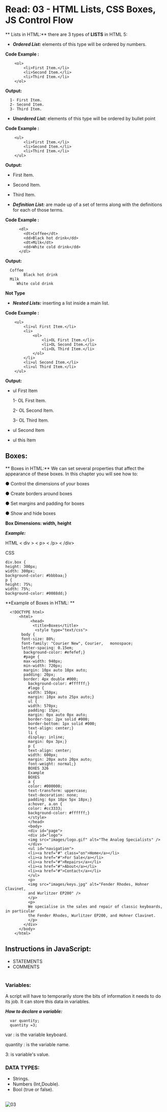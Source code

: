 # Read: 03 - HTML Lists, CSS Boxes, JS Control Flow


** Lists in HTML:**
there are 3 types of **LISTS** in HTML 5:

- ***Ordered List:*** elements of this type will be ordered by numbers.

**Code Example :**

        <ol>
            <li>First Item.</li>
            <li>Second Item.</li>
            <li>Third Item.</li>
        </ol>

**Output:**

      1- First Item.
      2- Second Item.
      3- Third Item.



- ***Unordered List:*** elements of this type will be ordered by bullet point

**Code Example :**

        <ul>
            <li>First Item.</li>
            <li>Second Item.</li>
            <li>Third Item.</li>
        </ul>

**Output:**

-  First Item.
-  Second Item.
-  Third Item.





- ***Definition List:*** are made up of a set of terms along with the
definitions for each of those terms.

**Code Example :**

          <dl>
            <dt>Coffee</dt>
            <dd>Black hot drink</dd>
            <dt>Milk</dt>
            <dd>White cold drink</dd>
          </dl>

**Output:**

      Coffee
            Black hot drink
      Milk
         White cold drink



**Not Type**
- ***Nested Lists:*** inserting a list inside a main list.


**Code Example :**

        <ul>
            <li>ul First Item.</li>
            <li>
                <ol>
                    <li>OL First Item.</li>
                    <li>OL Second Item.</li>
                    <li>OL Third Item.</li>
                </ol>
            </li>
            <li>ul Second Item.</li>
            <li>ul Third Item.</li>
        </ul>

**Output:**

-  ul First Item

      1- OL First Item.

      2- OL Second Item.

      3- OL Third Item.
      
-  ul Second Item
-  ul this Item



## Boxes:
** Boxes in HTML:**
We can set several properties that affect the appearance of
these boxes. In this chapter you will see how to:

● Control the dimensions of your boxes

● Create borders around boxes

● Set margins and padding for boxes

● Show and hide boxes



**Box Dimensions:
width, height**

***Example:***

HTML
    < div >
        < p>
           <!--Add any Paragrapgh-->
         < /p>
    < /div>

CSS 

    div.box {
    height: 300px;
    width: 300px;
    background-color: #bbbbaa;}
    p {
    height: 75%;
    width: 75%;
    background-color: #0088dd;}



**Example of Boxes in HTML: **

      <!DOCTYPE html>
          <html>
               <head>
                <title>Boxes</title>
                 <style type="text/css">
           body {
           font-size: 80%;
           font-family: "Courier New", Courier,   monospace;
           letter-spacing: 0.15em;
            background-color: #efefef;}
            #page {
            max-width: 940px;
            min-width: 720px;
            margin: 10px auto 10px auto;
            padding: 20px;
            border: 4px double #000;
              background-color: #ffffff;}
              #logo {
              width: 150px;
              margin: 10px auto 25px auto;}
              ul {
              width: 570px;
              padding: 15px;
              margin: 0px auto 0px auto;
              border-top: 2px solid #000;
              border-bottom: 1px solid #000;
              text-align: center;}
              li {
              display: inline;
              margin: 0px 3px;}
              p {
              text-align: center;
              width: 600px;
              margin: 20px auto 20px auto;
              font-weight: normal;}
              BOXES 326
              Example
              BOXES
              a {
              color: #000000;
              text-transform: uppercase;
              text-decoration: none;
              padding: 6px 18px 5px 18px;}
              a:hover, a.on {
              color: #cc3333;
              background-color: #ffffff;}
              </style>
              </head>
              <body>
              <div id="page">
              <div id="logo">
              <img src="images/logo.gif" alt="The Analog Specialists" />
              </div>
              <ul id="navigation">
              <li><a href="#" class="on">Home</a></li>
              <li><a href="#">For Sale</a></li>
              <li><a href="#">Repairs</a></li>
              <li><a href="#">About</a></li>
              <li><a href="#">Contact</a></li>
              </ul>
              <p>
              <img src="images/keys.jpg" alt="Fender Rhodes, Hohner Clavinet,
              and Wurlitzer EP200" />
              </p>
              <p>
              We specialise in the sales and repair of classic keyboards, in particular
              the Fender Rhodes, Wurlitzer EP200, and Hohner Clavinet.
              </p>
            </div>
          </body>
        </html>


## Instructions in JavaScript:

- STATEMENTS
- COMMENTS
#

### Variables:
A script will have to temporarily
store the bits of information it
needs to do its job. It can store this
data in variables. 


***How to declare a variable:***
  
      var quantity;
      quantity =3;
var : is the variable keyboard.

quantity : is the variable name.

3: is variable's value.


### DATA TYPES:

- Strings.
- Numbers (Int,Double).
- Bool (true or false).

##

![03](03.PNG)
